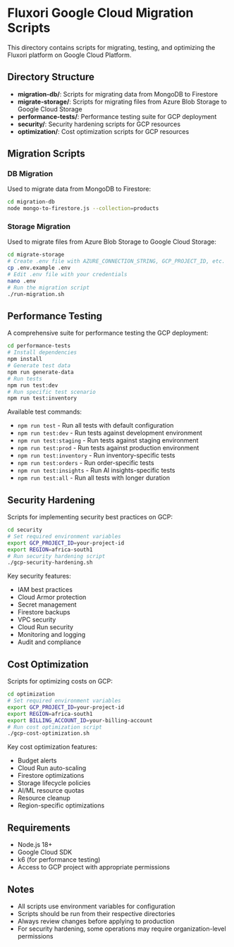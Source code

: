 # Fluxori Google Cloud Migration Scripts

This directory contains scripts for migrating, testing, and optimizing the Fluxori platform on Google Cloud Platform.

## Directory Structure

- **migration-db/**: Scripts for migrating data from MongoDB to Firestore
- **migrate-storage/**: Scripts for migrating files from Azure Blob Storage to Google Cloud Storage
- **performance-tests/**: Performance testing suite for GCP deployment
- **security/**: Security hardening scripts for GCP resources
- **optimization/**: Cost optimization scripts for GCP resources

## Migration Scripts

### DB Migration

Used to migrate data from MongoDB to Firestore:

```bash
cd migration-db
node mongo-to-firestore.js --collection=products
```

### Storage Migration

Used to migrate files from Azure Blob Storage to Google Cloud Storage:

```bash
cd migrate-storage
# Create .env file with AZURE_CONNECTION_STRING, GCP_PROJECT_ID, etc.
cp .env.example .env
# Edit .env file with your credentials
nano .env
# Run the migration script
./run-migration.sh
```

## Performance Testing

A comprehensive suite for performance testing the GCP deployment:

```bash
cd performance-tests
# Install dependencies
npm install
# Generate test data
npm run generate-data
# Run tests
npm run test:dev
# Run specific test scenario
npm run test:inventory
```

Available test commands:
- `npm run test` - Run all tests with default configuration
- `npm run test:dev` - Run tests against development environment
- `npm run test:staging` - Run tests against staging environment
- `npm run test:prod` - Run tests against production environment
- `npm run test:inventory` - Run inventory-specific tests
- `npm run test:orders` - Run order-specific tests
- `npm run test:insights` - Run AI insights-specific tests
- `npm run test:all` - Run all tests with longer duration

## Security Hardening

Scripts for implementing security best practices on GCP:

```bash
cd security
# Set required environment variables
export GCP_PROJECT_ID=your-project-id
export REGION=africa-south1
# Run security hardening script
./gcp-security-hardening.sh
```

Key security features:
- IAM best practices
- Cloud Armor protection
- Secret management
- Firestore backups
- VPC security
- Cloud Run security
- Monitoring and logging
- Audit and compliance

## Cost Optimization

Scripts for optimizing costs on GCP:

```bash
cd optimization
# Set required environment variables
export GCP_PROJECT_ID=your-project-id
export REGION=africa-south1
export BILLING_ACCOUNT_ID=your-billing-account
# Run cost optimization script
./gcp-cost-optimization.sh
```

Key cost optimization features:
- Budget alerts
- Cloud Run auto-scaling
- Firestore optimizations
- Storage lifecycle policies
- AI/ML resource quotas
- Resource cleanup
- Region-specific optimizations

## Requirements

- Node.js 18+
- Google Cloud SDK
- k6 (for performance testing)
- Access to GCP project with appropriate permissions

## Notes

- All scripts use environment variables for configuration
- Scripts should be run from their respective directories
- Always review changes before applying to production
- For security hardening, some operations may require organization-level permissions
